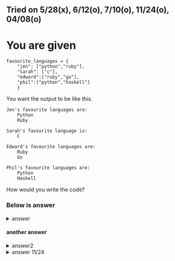 Tried on 5/28(x), 6/12(o), 7/10(o), 11/24(o), 04/08(o)
---

# You are given 
```
favourite_languages = {
    "jen": ["python","ruby"],
    "sarah": ["c"],
    "edward":["ruby","go"],
    "phil":["python","haskell"]
    }
```
You want the output to be like this.
```
Jen's favourite languages are: 
	Python
	Ruby

Sarah's favourite language is: 
	C

Edward's favourite languages are: 
	Ruby
	Go

Phil's favourite languages are: 
	Python
	Haskell
```

How would you write the code?

### Below is answer
<details>
  <summary>answer</summary>

  ```py
  for a,x in favourite_languages.items():
      if len(x) != 1:
          print(f"\n{a.title()}'s favourite languages are: ")
      else:
          print(f"\n{a.title()}'s favourite language is: ")
      for each in x:
          print(f"\t{each.title()}")
  ```
</details>

#### another answer

<details>
  <summary>answer2</summary>
	
  ```py
  for a in favourite_languages:
    
      if len(favourite_languages[a]) != 1:
          print(f"\n{a.title()}'s favourite languages are : ")
      else:
          print(f"\n{a.title()}'s favourite language is : ")
      for each_value in favourite_languages[a]:
          print(f"\t{each_value.title()}")
  ```
</details>

<details>
  <summary>answer 11/24</summary>
  
  ```py
  favourite_languages = {
      "jen": ["python","ruby"],
      "sarah": ["c"],
      "edward":["ruby","go"],
      "phil":["python","haskell"]
      }

  for k, v in favourite_languages.items():
      if len(v) > 1:
          print(f"{k.capitalize()}'s favourite languages are:")
      else:
          print(f"{k.capitalize()}'s favourite language is:")
        
      for each in v:
          print(f"\t{each.capitalize()}")
      print("\n")
  ```
</details>
